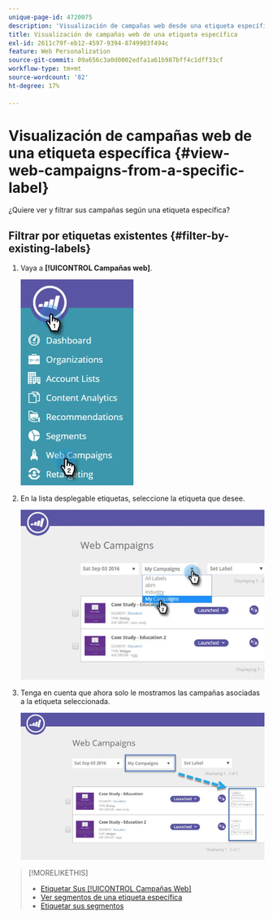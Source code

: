 ```yaml
---
unique-page-id: 4720075
description: 'Visualización de campañas web desde una etiqueta específica: documentos de Marketo, documentación del producto'
title: Visualización de campañas web de una etiqueta específica
exl-id: 2611c79f-eb12-4597-9394-8749903f494c
feature: Web Personalization
source-git-commit: 09a656c3a0d0002edfa1a61b987bff4c1dff33cf
workflow-type: tm+mt
source-wordcount: '82'
ht-degree: 17%

---
```


# Visualización de campañas web de una etiqueta específica {#view-web-campaigns-from-a-specific-label}

¿Quiere ver y filtrar sus campañas según una etiqueta específica?

## Filtrar por etiquetas existentes {#filter-by-existing-labels}

1. Vaya a **[!UICONTROL Campañas web]**.

   ![](assets/web-campaigns-hand-4.jpg)

1. En la lista desplegable etiquetas, seleccione la etiqueta que desee.

   ![](assets/web-campaigns-my-campaigns-dropdown-1.jpg)

1. Tenga en cuenta que ahora solo le mostramos las campañas asociadas a la etiqueta seleccionada.

   ![](assets/web-campaigns-label-showing-1.jpg)

>[!MORELIKETHIS]
>
>* [Etiquetar Sus [!UICONTROL Campañas Web]](/help/marketo/product-docs/web-personalization/working-with-web-campaigns/label-your-web-campaigns.md)
>* [Ver segmentos de una etiqueta específica](/help/marketo/product-docs/web-personalization/using-web-segments/view-segments-from-a-specific-label.md)
>* [Etiquetar sus segmentos](/help/marketo/product-docs/web-personalization/using-web-segments/label-your-segment.md)
